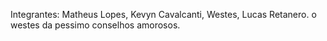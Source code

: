 Integrantes: Matheus Lopes, Kevyn Cavalcanti, Westes, Lucas Retanero.
o westes da pessimo conselhos amorosos.